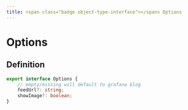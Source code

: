 ```yaml
---
title: <span class="badge object-type-interface"></span> Options
---
```

# <span class="badge object-type-interface"></span> Options

## Definition

```typescript
export interface Options {
	// empty/missing will default to grafana blog
	feedUrl?: string;
	showImage?: boolean;
}

```
